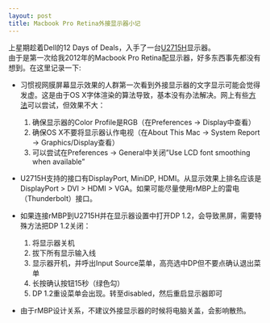 ```yaml
---
layout: post
title: Macbook Pro Retina外接显示器小记
---
```


上星期趁着Dell的12 Days of Deals，入手了一台[U2715H](http://accessories.us.dell.com/sna/productdetail.aspx?c=ca&cs=cadhs1&l=en&sku=210-ADKB)显示器。  
由于是第一次给我2012年的Macbook Pro Retina配显示器，好多东西事先都没有想到。在这里记录一下:

* 习惯视网膜屏幕显示效果的人群第一次看到外接显示器的文字显示可能会觉得发虚。这是由于OS X字体渲染的算法导致，基本没有办法解决。网上有些[方法](http://www.ireckon.net/2013/03/force-rgb-mode-in-mac-os-x-to-fix-the-picture-quality-of-an-external-monitor)可以尝试，但效果不大：
    1. 确保显示器的Color Profile是RGB（在Preferences -&gt; Display中查看）
    2. 确保OS X不要将显示器认作电视（在About This Mac -&gt; System Report -&gt; Graphics/Display查看）
    3. 可以尝试在Preferences -&gt; General中关闭”Use LCD font smoothing when available”
* U2715H支持的接口有DisplayPort, MiniDP, HDMI。从显示效果上排名应该是DisplayPort &gt; DVI &gt; HDMI &gt; VGA。如果可能尽量使用rMBP上的雷电（Thunderbolt）接口。
* 如果连接rMBP到U2715H并在显示器设置中打开DP 1.2，会导致黑屏，需要特殊方法把DP 1.2关闭：
    1. 将显示器关机
    2. 拔下所有显示输入线
    3. 显示器开机，并呼出Input Source菜单，高亮选中DP但不要点确认退出菜单
    4. 长按确认按钮15秒（绿色勾）
    5. DP 1.2重设菜单会出现。转至disabled，然后重启显示器即可

* 由于rMBP设计关系，不建议外接显示器的时候将电脑关盖，会影响散热。
